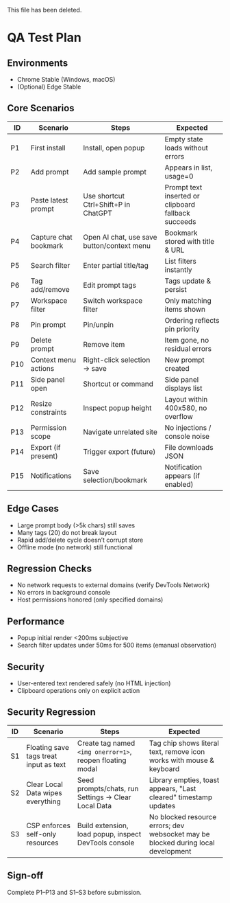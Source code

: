 This file has been deleted.
# QA Test Plan

## Environments
- Chrome Stable (Windows, macOS)
- (Optional) Edge Stable

## Core Scenarios
| ID | Scenario | Steps | Expected |
|----|----------|-------|----------|
| P1 | First install | Install, open popup | Empty state loads without errors |
| P2 | Add prompt | Add sample prompt | Appears in list, usage=0 |
| P3 | Paste latest prompt | Use shortcut Ctrl+Shift+P in ChatGPT | Prompt text inserted or clipboard fallback succeeds |
| P4 | Capture chat bookmark | Open AI chat, use save button/context menu | Bookmark stored with title & URL |
| P5 | Search filter | Enter partial title/tag | List filters instantly |
| P6 | Tag add/remove | Edit prompt tags | Tags update & persist |
| P7 | Workspace filter | Switch workspace filter | Only matching items shown |
| P8 | Pin prompt | Pin/unpin | Ordering reflects pin priority |
| P9 | Delete prompt | Remove item | Item gone, no residual errors |
| P10 | Context menu actions | Right-click selection → save | New prompt created |
| P11 | Side panel open | Shortcut or command | Side panel displays list |
| P12 | Resize constraints | Inspect popup height | Layout within 400x580, no overflow |
| P13 | Permission scope | Navigate unrelated site | No injections / console noise |
| P14 | Export (if present) | Trigger export (future) | File downloads JSON |
| P15 | Notifications | Save selection/bookmark | Notification appears (if enabled) |

## Edge Cases
- Large prompt body (>5k chars) still saves
- Many tags (20) do not break layout
- Rapid add/delete cycle doesn’t corrupt store
- Offline mode (no network) still functional

## Regression Checks
- No network requests to external domains (verify DevTools Network)
- No errors in background console
- Host permissions honored (only specified domains)

## Performance
- Popup initial render <200ms subjective
- Search filter updates under 50ms for 500 items (emanual observation)

## Security
- User-entered text rendered safely (no HTML injection)
- Clipboard operations only on explicit action

## Security Regression
| ID | Scenario | Steps | Expected |
|----|----------|-------|----------|
| S1 | Floating save tags treat input as text | Create tag named `<img onerror=1>`, reopen floating modal | Tag chip shows literal text, remove icon works with mouse & keyboard |
| S2 | Clear Local Data wipes everything | Seed prompts/chats, run Settings → Clear Local Data | Library empties, toast appears, "Last cleared" timestamp updates |
| S3 | CSP enforces self-only resources | Build extension, load popup, inspect DevTools console | No blocked resource errors; dev websocket may be blocked during local development |

## Sign-off
Complete P1–P13 and S1–S3 before submission.
